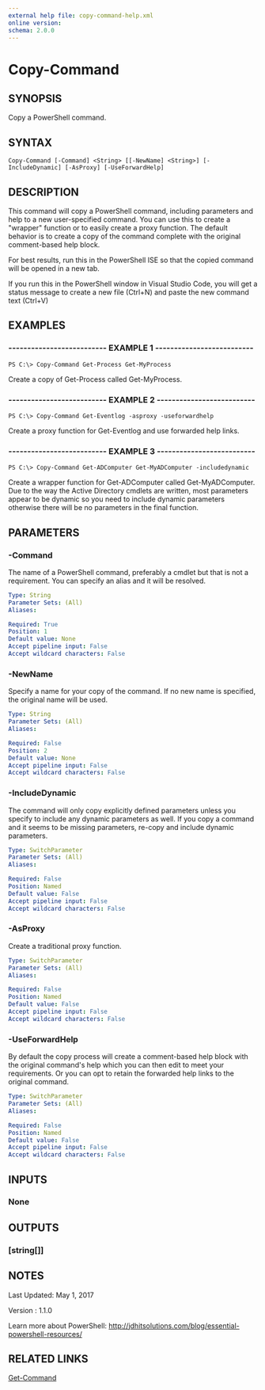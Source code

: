 ```yaml
---
external help file: copy-command-help.xml
online version: 
schema: 2.0.0
---
```


# Copy-Command

## SYNOPSIS
Copy a PowerShell command.

## SYNTAX

```
Copy-Command [-Command] <String> [[-NewName] <String>] [-IncludeDynamic] [-AsProxy] [-UseForwardHelp]
```

## DESCRIPTION
This command will copy a PowerShell command, including parameters and help to a new user-specified command. You can use this to create a "wrapper" function or to easily create a proxy function. The default behavior is to create a copy of the command complete with the original comment-based help block.

For best results, run this in the PowerShell ISE so that the copied command will be opened in a new tab.

If you run this in the PowerShell window in Visual Studio Code, you will get a status message to create a new file (Ctrl+N) and paste the new command text (Ctrl+V)
## EXAMPLES

### -------------------------- EXAMPLE 1 --------------------------
```
PS C:\> Copy-Command Get-Process Get-MyProcess
```

Create a copy of Get-Process called Get-MyProcess.

### -------------------------- EXAMPLE 2 --------------------------
```
PS C:\> Copy-Command Get-Eventlog -asproxy -useforwardhelp
```

Create a proxy function for Get-Eventlog and use forwarded help links.

### -------------------------- EXAMPLE 3 --------------------------
```
PS C:\> Copy-Command Get-ADComputer Get-MyADComputer -includedynamic
```

Create a wrapper function for Get-ADComputer called Get-MyADComputer. Due to the way the Active Directory cmdlets are written, most parameters appear to be dynamic so you need to include dynamic parameters otherwise there will be no parameters in the final function.

## PARAMETERS

### -Command
The name of a PowerShell command, preferably a cmdlet but that is not a requirement. You can specify an alias and it will be resolved.

```yaml
Type: String
Parameter Sets: (All)
Aliases: 

Required: True
Position: 1
Default value: None
Accept pipeline input: False
Accept wildcard characters: False
```

### -NewName
Specify a name for your copy of the command. If no new name is specified, the original name will be used.

```yaml
Type: String
Parameter Sets: (All)
Aliases: 

Required: False
Position: 2
Default value: None
Accept pipeline input: False
Accept wildcard characters: False
```

### -IncludeDynamic
The command will only copy explicitly defined parameters unless you specify to include any dynamic parameters as well. If you copy a command and it seems to be missing parameters, re-copy and include dynamic parameters.

```yaml
Type: SwitchParameter
Parameter Sets: (All)
Aliases: 

Required: False
Position: Named
Default value: False
Accept pipeline input: False
Accept wildcard characters: False
```

### -AsProxy
Create a traditional proxy function.

```yaml
Type: SwitchParameter
Parameter Sets: (All)
Aliases: 

Required: False
Position: Named
Default value: False
Accept pipeline input: False
Accept wildcard characters: False
```

### -UseForwardHelp
By default the copy process will create a comment-based help block with the original command's help which you can then edit to meet your requirements. Or you can opt to retain the forwarded help links to the original command.

```yaml
Type: SwitchParameter
Parameter Sets: (All)
Aliases: 

Required: False
Position: Named
Default value: False
Accept pipeline input: False
Accept wildcard characters: False
```

## INPUTS

### None

## OUTPUTS

### [string[]]

## NOTES
Last Updated: May 1, 2017

Version     : 1.1.0

Learn more about PowerShell:
http://jdhitsolutions.com/blog/essential-powershell-resources/

## RELATED LINKS

[Get-Command]()

